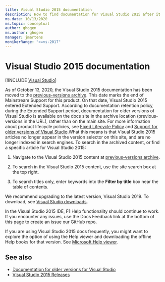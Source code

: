 ```yaml
---
title: Visual Studio 2015 documentation
description: How to find documentation for Visual Studio 2015 after it was archived to the previous-versions site.
ms.date: 10/13/2020
ms.topic: conceptual
author: ghogen
ms.author: ghogen
manager: jmartens
monikerRange: ">=vs-2017"
---
```

# Visual Studio 2015 documentation

 [!INCLUDE [Visual Studio](~/includes/applies-to-version/vs-not-mac.md)]

As of October 13, 2020, the Visual Studio 2015 documentation has been moved to the [previous-versions archive](/previous-versions/visualstudio/visual-studio-2015). This date marks the end of Mainstream Support for this product. On that date, Visual Studio 2015 entered Extended Support. According to documentation retention policy, during the Extended Support period, documentation for older versions of Visual Studio is available on the docs site in the archive location (previous-versions in the URL), rather than on the main site. For more information about product lifecycle policies, see [Fixed Lifecycle Policy](/lifecycle/policies/fixed) and [Support for older versions of Visual Studio](/visualstudio/releases/2019/servicing#support-for-older-versions-of-visual-studio).What this means is that Visual Studio 2015 articles no longer appear in the version selector on this site, and are no longer indexed in search engines. To search in the archived content, or find a specific article for Visual Studio 2015:

1. Navigate to the Visual Studio 2015 content at [previous-versions archive](/previous-versions/visualstudio/visual-studio-2015).

1. To search in the Visual Studio 2015 content, use the site search box at the top right.

1. To search titles only, enter keywords into the **Filter by title** box near the table of contents.

We recommend upgrading to the latest version, Visual Studio 2019. To download, see [Visual Studio downloads](https://visualstudio.microsoft.com/downloads/).

In the Visual Studio 2015 IDE, F1 Help functionality should continue to work. If you encounter any issues, use the Docs Feedback link at the bottom of this page to create an issue our GitHub repo.

If you are using Visual Studio 2015 docs frequently, you might want to explore the option of using the Help viewer and downloading the offline Help books for that version. See [Microsoft Help viewer](./help-viewer/overview.md).

## See also

- [Documentation for older versions for Visual Studio](/previous-versions/visualstudio/)
- [Visual Studio 2015 Releases](/visualstudio/releasenotes/vs2015-version-history)